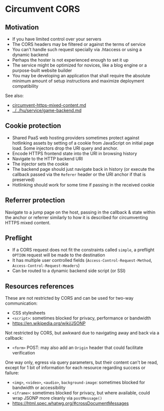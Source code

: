 # Circumvent CORS

## Motivation

* If you have limited control over your servers
* The CORS headers may be filtered or against the terms of service
* You can't handle such request specially via .htaccess or using a dynamic backend
* Perhaps the hoster is not experienced enough to set it up
* The service might be optimized for novices, like a blog engine or a purpose-built website builder
* You may be developing an application that shall require the absolute minimum amount of setup instructions and maximize deployment compatibility

See also:

* [circumvent-https-mixed-content.md](circumvent-https-mixed-content.md)
* [../../hu/service/game-backend.md](../../hu/service/game-backend.md)

## Cookie protection

* Shared PaaS web hosting providers sometimes protect against hotlinking assets by setting of a cookie from JavaScript on initial page load. Some injectors drop the URI query and anchor.
* Encode HTTPS frontend state into the URI in browsing history
* Navigate to the HTTP backend URI
* The injector sets the cookie
* The backend page should just navigate back in history (or execute the callback passed via the `Referer` header or the URI anchor if that is preserved)
* Hotlinking should work for some time if passing in the received cookie

## Referrer protection

Navigate to a jump page on the host, passing in the callback & state within the anchor or referrer similarly to how it is described for circumventing HTTPS mixed content.

## Preflight

* If a CORS request does not fit the constraints called `simple`, a preflight `OPTION` request will be made to the destination
* It has multiple user controlled fields (`Access-Control-Request-Method`, `Access-Control-Request-Headers`)
* Can be routed to a dynamic backend side script (or SSI)

## Resources references

These are not restricted by CORS and can be used for two-way communication:

* CSS stylesheets
* `<script>`: sometimes blocked for privacy, performance or bandwidth
* https://en.wikipedia.org/wiki/JSONP

Not restricted by CORS, but awkward due to navigating away and back via a callback:

* `<form>` POST: may also add an `Origin` header that could facilitate verification

One way only, egress via query parameters, but their content can't be read, except for 1 bit of information for each resource regarding success or failure:

* `<img>`, `<video>`, `<audio>`, `background-image`: sometimes blocked for bandwidth or accessibility
* `<iframe>`: sometimes blocked for privacy, but where available, could wrap JSONP more cleanly via `postMessage()`
* https://html.spec.whatwg.org/#crossDocumentMessages
